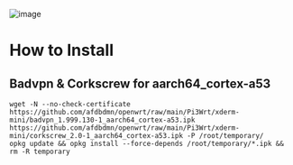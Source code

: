 ![image](https://user-images.githubusercontent.com/56350314/110076746-95c2f080-7db7-11eb-910f-0e764e2c032a.png)

# How to Install

## Badvpn & Corkscrew for aarch64_cortex-a53
```
wget -N --no-check-certificate https://github.com/afdbdmn/openwrt/raw/main/Pi3Wrt/xderm-mini/badvpn_1.999.130-1_aarch64_cortex-a53.ipk https://github.com/afdbdmn/openwrt/raw/main/Pi3Wrt/xderm-mini/corkscrew_2.0-1_aarch64_cortex-a53.ipk -P /root/temporary/
opkg update && opkg install --force-depends /root/temporary/*.ipk && rm -R temporary
```
